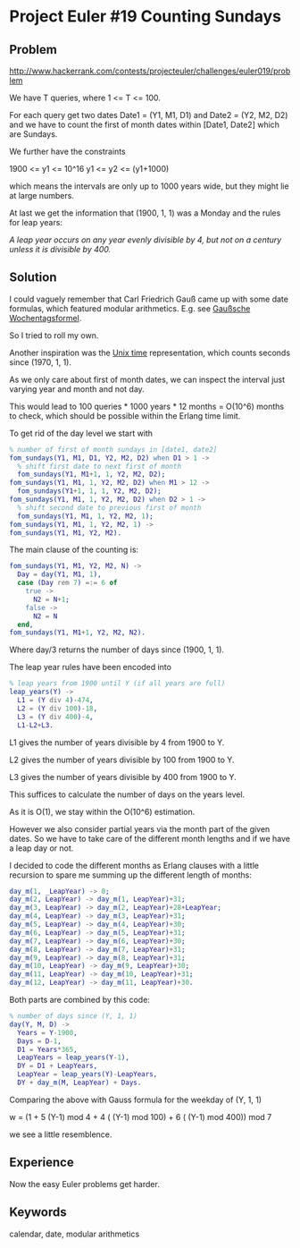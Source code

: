 # Project Euler #19 Counting Sundays

## Problem
http://www.hackerrank.com/contests/projecteuler/challenges/euler019/problem

We have T queries, where 1 <= T <= 100. 

For each query get two dates Date1 = (Y1, M1, D1) and Date2 = (Y2, M2, D2) and 
we have to count the first of month dates within [Date1, Date2] which are Sundays.

We further have the constraints

1900 <= y1 <= 10^16
y1 <= y2 <= (y1+1000)  

which means the intervals are only up to 1000 years wide, but they might 
lie at large numbers.

At last we get the information that (1900, 1, 1) was a Monday and
the rules for leap years:

*A leap year occurs on any year evenly divisible by 4, but not on a century unless it is divisible by 400.*

## Solution
I could vaguely remember that Carl Friedrich Gauß came up with some date formulas, which featured modular arithmetics.
E.g. see [Gaußsche Wochentagsformel](https://de.wikipedia.org/wiki/Gau%C3%9Fsche_Wochentagsformel).

So I tried to roll my own.

Another inspiration was the [Unix time](https://en.wikipedia.org/wiki/Unix_time) representation, 
which counts seconds since (1970, 1, 1).

As we only care about first of month dates, we can inspect the interval just varying year and month and not day.

This would lead to 100 queries * 1000 years * 12 months = O(10^6) months to check, which should be possible
within the Erlang time limit.

To get rid of the day level we start with
```erlang
% number of first of month sundays in [date1, date2]
fom_sundays(Y1, M1, D1, Y2, M2, D2) when D1 > 1 ->
  % shift first date to next first of month
  fom_sundays(Y1, M1+1, 1, Y2, M2, D2);
fom_sundays(Y1, M1, 1, Y2, M2, D2) when M1 > 12 ->
  fom_sundays(Y1+1, 1, 1, Y2, M2, D2);
fom_sundays(Y1, M1, 1, Y2, M2, D2) when D2 > 1 ->
  % shift second date to previous first of month
  fom_sundays(Y1, M1, 1, Y2, M2, 1);
fom_sundays(Y1, M1, 1, Y2, M2, 1) ->
fom_sundays(Y1, M1, Y2, M2).
```

The main clause of the counting is:
```erlang
fom_sundays(Y1, M1, Y2, M2, N) ->
  Day = day(Y1, M1, 1),
  case (Day rem 7) =:= 6 of
    true ->
      N2 = N+1;
    false ->
      N2 = N
  end,
fom_sundays(Y1, M1+1, Y2, M2, N2).
```

Where day/3 returns the number of days since (1900, 1, 1). 

The leap year rules have been encoded into
```erlang
% leap years from 1900 until Y (if all years are full)
leap_years(Y) ->
  L1 = (Y div 4)-474,
  L2 = (Y div 100)-18,
  L3 = (Y div 400)-4,
  L1-L2+L3.
```
L1 gives the number of years divisible by 4 from 1900 to Y.

L2 gives the number of years divisible by 100 from 1900 to Y.

L3 gives the number of years divisible by 400 from 1900 to Y.

This suffices to calculate the number of days on the years level.

As it is O(1), we stay within the O(10^6) estimation.

However we also consider partial years via the month part of the given dates.
So we have to take care of the different month lengths and if
we have a leap day or not.

I decided to code the different months as Erlang clauses with a little recursion
to spare me summing up the different length of months:
```erlang
day_m(1, _LeapYear) -> 0;
day_m(2, LeapYear) -> day_m(1, LeapYear)+31;
day_m(3, LeapYear) -> day_m(2, LeapYear)+28+LeapYear;
day_m(4, LeapYear) -> day_m(3, LeapYear)+31;
day_m(5, LeapYear) -> day_m(4, LeapYear)+30;
day_m(6, LeapYear) -> day_m(5, LeapYear)+31;
day_m(7, LeapYear) -> day_m(6, LeapYear)+30;
day_m(8, LeapYear) -> day_m(7, LeapYear)+31;
day_m(9, LeapYear) -> day_m(8, LeapYear)+31;
day_m(10, LeapYear) -> day_m(9, LeapYear)+30;
day_m(11, LeapYear) -> day_m(10, LeapYear)+31;
day_m(12, LeapYear) -> day_m(11, LeapYear)+30.
```

Both parts are combined by this code:
```erlang
% number of days since (Y, 1, 1)
day(Y, M, D) ->
  Years = Y-1900,
  Days = D-1,
  D1 = Years*365,
  LeapYears = leap_years(Y-1),
  DY = D1 + LeapYears,
  LeapYear = leap_years(Y)-LeapYears,
  DY + day_m(M, LeapYear) + Days.
```

Comparing the above with Gauss formula for the weekday of (Y, 1, 1)

w = (1 + 5 (Y-1) mod 4 + 4 ( (Y-1) mod 100) + 6 ( (Y-1) mod 400)) mod 7

we see a little resemblence.

## Experience
Now the easy Euler problems get harder.

## Keywords
calendar, date, modular arithmetics

